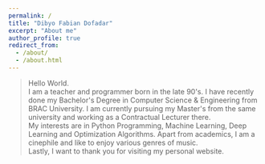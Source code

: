 ```yaml
---
permalink: /
title: "Dibyo Fabian Dofadar"
excerpt: "About me"
author_profile: true
redirect_from: 
  - /about/
  - /about.html
---
```


> Hello World. \
> I am a teacher and programmer born in the late 90's. I have recently done my Bachelor's Degree in Computer Science & Engineering from BRAC University. I am currently pursuing my Master's from the same university and working as a Contractual Lecturer there. \
> My interests are in Python Programming, Machine Learning, Deep Learning and Optimization Algorithms. Apart from academics, I am a cinephile and like to enjoy various genres of music. \
> Lastly, I want to thank you for visiting my personal website. 
